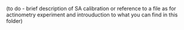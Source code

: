 (to do - brief description of SA calibration or reference to a file as for actinometry experiment and introuduction to what you can find in this folder)
